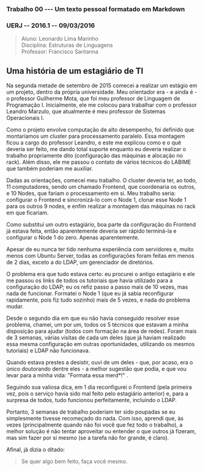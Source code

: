 ### Trabalho 00 --- Um texto pessoal formatado em Markdown
### UERJ -- 2016.1 -- 09/03/2016

> Aluno: Leonardo Lima Marinho  
> Disciplina: Estruturas de Linguagens  
> Professor: Francisco Santanna

## Uma história de um estagiário de TI
Na segunda metade de setembro de 2015 comecei a realizar um estágio em um projeto, dentro da própria universidade. Meu orientador era - e ainda é - o professor Guilherme Mota, que foi meu professor de Linguagem de Programação I. Inicialmente, ele me colocou para trabalhar com o professor Leandro Marzulo, que atualmente é meu professor de Sistemas Operacionais I. 

Como o projeto envolve computação de alto desempenho, foi definido que montaríamos um cluster para processamento paralelo. Essa montagem ficou a cargo do professor Leandro, e este me explicou como e o quê deveria ser feito, me dando total suporte enquanto eu deveria realizar o trabalho propriamente dito (configuração das máquinas e alocação no rack). Além disso, ele me passou o contato de vários técnicos do LABIME que também poderiam me auxiliar.

Dadas as orientações, comecei meu trabalho. O cluster deveria ter, ao todo, 11 computadores, sendo um chamado Frontend, que coordenaria os outros, e 10 Nodes, que fariam o processamento em si. Meu trabalho seria: configurar o Frontend e sincronizá-lo com o Node 1, clonar esse Node 1 para os outros 9 nodes, e enfim realizar a montagem das máquinas no rack em que ficariam. 

Como substituí um outro estagiário, boa parte da configuração do Frontend já estava feita, então aparentemente deveria ser rápido terminá-la e configurar o Node 1 do zero. Apenas aparentemente. 

Apesar de eu nunca ter tido nenhuma experiência com servidores e, muito menos com Ubuntu Server, todas as configurações foram feitas em menos de 2 dias, exceto a do 
LDAP, um gerenciador de diretórios.

O problema era que tudo estava certo: eu procurei o antigo estagiário e ele me passou os links de todos os tutoriais que havia utilizado para a configuração do LDAP; eu os refiz passo a passo mais de 10 vezes, mas nada de funcionar. Formatei o Node 1 (que eu já sabia reconfigurar rapidamente, pois fiz tudo sozinho) mais de 5 vezes, e nada do problema mudar. 

Desde o segundo dia em que eu não havia conseguido resolver esse problema, chamei, um por um, todos os 5 técnicos que estavam a minha disposição para ajudar (todos com formação na área de redes). Foram mais de 3 semanas, várias visitas de cada um deles (que já haviam realizado essa mesma configuração em outras oportunidades, utilizando os mesmos tutoriais) e LDAP não funcionava. 

Quando estava prestes a desistir, ouvi de um deles - que, por acaso, era o único doutorando dentre eles - a melhor sugestão que podia, e que vou levar para a minha vida: "Formata essa merd*!" <apontando para o Frontend>.

Seguindo sua valiosa dica, em 1 dia reconfigurei o Frontend (pela primeira vez, pois o serviço havia sido mal feito pelo estagiário anterior) e, para a surpresa de todos, tudo funcionou perfeitamente, incluindo o LDAP.

Portanto, 3 semanas de trabalho poderiam ter sido poupadas se eu simplesmente tivesse recomeçado do nada. Com isso, aprendi que, às vezes (principalmente quando não foi você que fez todo o trabalho), a melhor solução é não tentar aproveitar ou entender o que outros já fizeram, mas sim fazer por si mesmo (se a tarefa não for grande, é claro). 

Afinal,  já dizia o ditado:
> Se quer algo bem feito, faça você mesmo.








